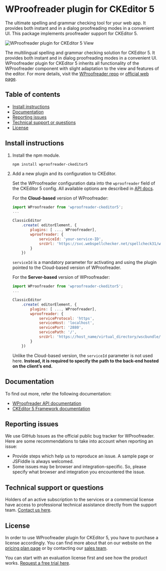 WProofreader plugin for CKEditor 5
===================================

The ultimate spelling and grammar checking tool for your web app. It provides both instant and in a dialog proofreading modes in a convenient UI.
This package implements proofreader support for CKEditor 5.

![WProofreader plugin for CKEditor 5 View](https://webspellchecker.com/app/images/wproofreader_plugin_for_ckeditor5.png)

The multilingual spelling and grammar checking solution for CKEditor 5. It provides both instant and in dialog proofreading modes in a convenient UI. 
WProofreader plugin for CKEditor 5 inherits all functionality of the WProofreader component with slight adaptation to the view and features of the editor. For more details, visit the [WProofreader repo](https://github.com/WebSpellChecker/wproofreader) or [official web page](https://webspellchecker.com/wsc-proofreader/).

## Table of contents

* [Install instructions](#install-instructions)
* [Documentation](#documentation)
* [Reporting issues](#reporting-issues)
* [Technical support or questions](#technical-support-or-questions)
* [License](#license)

## Install instructions

1. Install the npm module.

	```
	npm install wproofreader-ckeditor5
	```

2. Add a new plugin and its configuration to CKEditor.

	Set the WProofreader configuration data into the `wproofreader` field of the CKEditor 5 config. All available options are described in [API docs](https://webspellchecker.com/docs/api/wscbundle/Options.html).

	For the **Cloud-based** version of WProofreader:

	```js
	import WProofreader from 'wproofreader-ckeditor5';
	...

	ClassicEditor
		.create( editorElement, {
			plugins: [ ..., WProofreader],
			wproofreader: {
				serviceId: 'your-service-ID',
				srcUrl: 'https://svc.webspellchecker.net/spellcheck31/wscbundle/wscbundle.js'
			}
		})
	```

	`serviceId` is a mandatory parameter for activating and using the plugin pointed to the Cloud-based version of WProofreader.

	For the **Server-based** version of WProofreader:

	```js
	import WProofreader from 'wproofreader-ckeditor5';
	...

	ClassicEditor
		.create( editorElement, {
			plugins: [ ..., WProofreader],
			wproofreader: {
				serviceProtocol: 'https',
				serviceHost: 'localhost',
				servicePort: '2880',
				servicePath: '/',
				srcUrl: 'https://host_name/virtual_directory/wscbundle/wscbundle.js'
			}
		})
	```

	Unlike the Cloud-based version, the `serviceId` parameter is not used here. **Instead, it is required to specify the path to the back-end hosted on the client’s end.**

## Documentation

To find out more, refer the following documentation:

* [WProofreader API documentation](https://webspellchecker.com/docs/api/wscbundle/Options.html)
* [CKEditor 5 Framework documentation](https://ckeditor.com/docs/ckeditor5/latest/framework/index.html)

## Reporting issues

We use GitHub Issues as the official public bug tracker for WProofreader. Here are some recommendations to take into account when reporting an issue:

* Provide steps which help us to reproduce an issue. A sample page or JSFiddle is always welcomed.
* Some issues may be browser and integration-specific. So, please specify what browser and integration you encountered the issue.

## Technical support or questions

Holders of an active subscription to the services or a commercial license have access to professional technical assistance directly from the support team. [Contact us here](https://webspellchecker.com/contact-us/).

## License

In order to use WProofreader plugin for CKEditor 5, you have to purchase a license accordingly. You can find more about that on our website on the [pricing plan page](https://webspellchecker.com/pricing/) or by contacting our [sales team](https://webspellchecker.com/contact-us/).

You can start with an evaluation license first and see how the product works. [Request a free trial here](https://webspellchecker.com/free-trial/).
